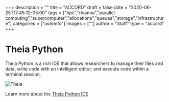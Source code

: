 +++
description = ""
title = "ACCORD"
draft = false
date = "2020-06-25T17:45:12-05:00"
tags = ["hpc","rivanna","parallel-computing","supercomputer","allocations","queues","storage","infrastructure"]
categories = ["userinfo"]
images = [""]
author = "Staff"
type = "accord"
+++

# Theia Python

Theia Python is a rich IDE that allows researchers to manage their files and data, write code with an intelligent editor, and execute code within a terminal session.

![Theia](/images/accord/theia-screenshot.jpg)

Learn more about the [Theia Python IDE](https://theia-ide.org/)
